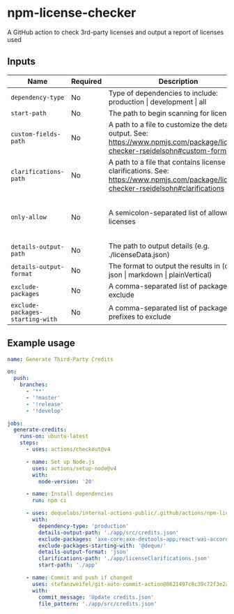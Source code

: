 # npm-license-checker

A GitHub action to check 3rd-party licenses and output a report of licenses used

## Inputs

| Name                             | Required | Description                                                                                                                          | Default                               |
| -------------------------------- | -------- | ------------------------------------------------------------------------------------------------------------------------------------ | ------------------------------------- |
| `dependency-type`                | No       | Type of dependencies to include: production \| development \| all                                                                    | `all`                                 |
| `start-path`                     | No       | The path to begin scanning for licenses                                                                                              | `./`                                  |
| `custom-fields-path`             | No       | A path to a file to customize the detail output. See: https://www.npmjs.com/package/license-checker-rseidelsohn#custom-format        | NA                                    |
| `clarifications-path`            | No       | A path to a file that contains license clarifications. See: https://www.npmjs.com/package/license-checker-rseidelsohn#clarifications | NA                                    |
| `only-allow`                     | No       | A semicolon-separated list of allowed licenses                                                                                       | [List of common open source licenses] |
| `details-output-path`            | No       | The path to output details (e.g. ./licenseData.json)                                                                                 | NA                                    |
| `details-output-format`          | No       | The format to output the results in (csv \| json \| markdown \| plainVertical)                                                       | `json`                                |
| `exclude-packages`               | No       | A comma-separated list of packages to exclude                                                                                        | NA                                    |
| `exclude-packages-starting-with` | No       | A comma-separated list of package name prefixes to exclude                                                                           | NA                                    |

## Example usage

```yaml
name: Generate Third-Party Credits

on:
  push:
    branches:
      - '**'
      - '!master'
      - '!release'
      - '!develop'

jobs:
  generate-credits:
    runs-on: ubuntu-latest
    steps:
      - uses: actions/checkout@v4

      - name: Set up Node.js
        uses: actions/setup-node@v4
        with:
          node-version: '20'

      - name: Install dependencies
        run: npm ci

      - uses: dequelabs/internal-actions-public/.github/actions/npm-license-checker@e1010db9d38031a9fe150a1808dbf714f324cdcd
        with:
          dependency-type: 'production'
          details-output-path: './app/src/credits.json'
          exclude-packages: 'axe-core;axe-devtools-app;react-wai-accordion'
          exclude-packages-starting-with: '@deque/'
          details-output-format: 'json'
          clarifications-path: './app/licenseClarifications.json'
          start-path: './app'

      - name: Commit and push if changed
        uses: stefanzweifel/git-auto-commit-action@8621497c8c39c72f3e2a999a26b4ca1b5058a842
        with:
          commit_message: 'Update credits.json'
          file_pattern: './app/src/credits.json'
```
